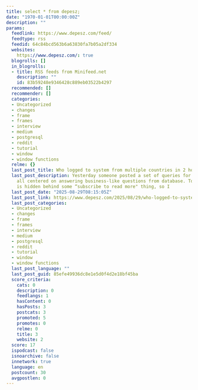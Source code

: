 ```yaml
---
title: select * from depesz;
date: "1970-01-01T00:00:00Z"
description: ""
params:
  feedlink: https://www.depesz.com/feed/
  feedtype: rss
  feedid: 64c84bcd563b6a63830fa7b05a2df334
  websites:
    https://www.depesz.com/: true
  blogrolls: []
  in_blogrolls:
  - title: RSS feeds from Minifeed.net
    description: ""
    id: 83b59248e9346428c889eb03522b4297
  recommended: []
  recommender: []
  categories:
  - Uncategorized
  - changes
  - frame
  - frames
  - interview
  - medium
  - postgresql
  - reddit
  - tutorial
  - window
  - window functions
  relme: {}
  last_post_title: Who logged to system from multiple countries in 2 hours?
  last_post_description: Yesterday someone posted a set of queries for interviews,
    all centered on answering business-like questions from database. Today this post
    is hidden behind some “subscribe to read more" thing, so I
  last_post_date: "2025-08-29T08:15:05Z"
  last_post_link: https://www.depesz.com/2025/08/29/who-logged-to-system-from-multiple-countries-in-2-hours/
  last_post_categories:
  - Uncategorized
  - changes
  - frame
  - frames
  - interview
  - medium
  - postgresql
  - reddit
  - tutorial
  - window
  - window functions
  last_post_language: ""
  last_post_guid: 85efe49936dc8e1e5d0f4d2e18bf45ba
  score_criteria:
    cats: 0
    description: 0
    feedlangs: 1
    hasContent: 0
    hasPosts: 3
    postcats: 3
    promoted: 5
    promotes: 0
    relme: 0
    title: 3
    website: 2
  score: 17
  ispodcast: false
  isnoarchive: false
  innetwork: true
  language: en
  postcount: 30
  avgpostlen: 0
---
```

